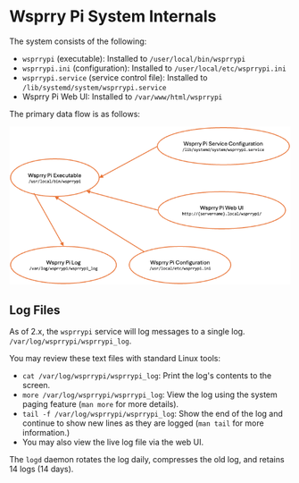 <!-- Grammar and spelling checked -->
# Wsprry Pi System Internals

The system consists of the following:

- `wsprrypi` (executable): Installed to `/user/local/bin/wsprrypi`
- `wsprrypi.ini` (configuration): Installed to `/user/local/etc/wsprrypi.ini`
- `wsprrypi.service` (service control file): Installed to `/lib/systemd/system/wsprrypi.service`
- Wsprry Pi Web UI: Installed to `/var/www/html/wsprrypi`

The primary data flow is as follows:

![Data Flow Diagram](Data_Flow.png)

## Log Files

As of 2.x, the `wsprrypi` service will log messages to a single log. `/var/log/wsprrypi/wsprrypi_log`.

You may review these text files with standard Linux tools:

- `cat /var/log/wsprrypi/wsprrypi_log`: Print the log's contents to the screen.
- `more /var/log/wsprrypi/wsprrypi_log`: View the log using the system paging feature (`man more` for more details).
- `tail -f /var/log/wsprrypi/wsprrypi_log`: Show the end of the log and continue to show new lines as they are logged (`man tail` for more information.)
- You may also view the live log file via the web UI.

The `logd` daemon rotates the log daily, compresses the old log, and retains 14 logs (14 days).
